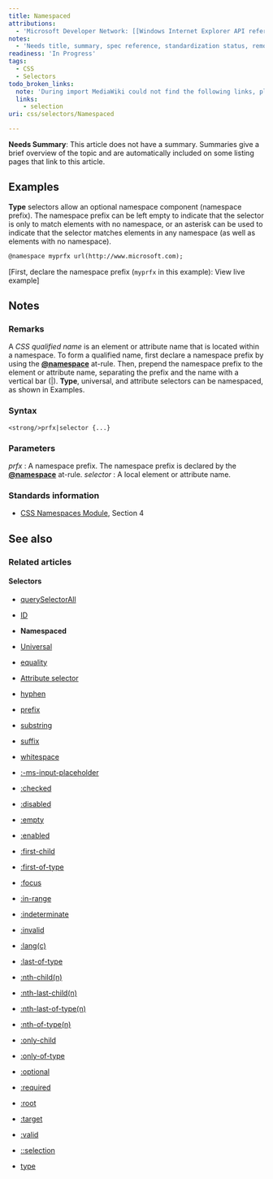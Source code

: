 ```yaml
---
title: Namespaced
attributions:
  - 'Microsoft Developer Network: [[Windows Internet Explorer API reference](http://msdn.microsoft.com/en-us/library/ie/hh828809%28v=vs.85%29.aspx) Article]'
notes:
  - 'Needs title, summary, spec reference, standardization status, remove topic cluster flags'
readiness: 'In Progress'
tags:
  - CSS
  - Selectors
todo_broken_links:
  note: 'During import MediaWiki could not find the following links, please fix and adjust this list.'
  links:
    - selection
uri: css/selectors/Namespaced

---
```

**Needs Summary**: This article does not have a summary. Summaries give a brief overview of the topic and are automatically included on some listing pages that link to this article.

## Examples

**Type** selectors allow an optional namespace component (namespace prefix). The namespace prefix can be left empty to indicate that the selector is only to match elements with no namespace, or an asterisk can be used to indicate that the selector matches elements in any namespace (as well as elements with no namespace).

``` html
@namespace myprfx url(http://www.microsoft.com);
```

[First, declare the namespace prefix (`myprfx` in this example): View live example]

## Notes

### Remarks

A *CSS qualified name* is an element or attribute name that is located within a namespace. To form a qualified name, first declare a namespace prefix by using the [**@namespace**](/css/atrules/@namespace) at-rule. Then, prepend the namespace prefix to the element or attribute name, separating the prefix and the name with a vertical bar (|). **Type**, universal, and attribute selectors can be namespaced, as shown in Examples.

### Syntax

`<strong/>prfx|selector {...}`

### Parameters

*prfx*
:   A namespace prefix. The namespace prefix is declared by the [**@namespace**](/css/atrules/@namespace) at-rule.
*selector*
:   A local element or attribute name.

### Standards information

-   [CSS Namespaces Module](http://go.microsoft.com/fwlink/p/?linkid=199777), Section 4

## See also

### Related articles

#### Selectors

-   [querySelectorAll](/css/selectors_api/querySelectorAll)

-   [ID](/css/selectors/ID)

-   **Namespaced**

-   [Universal](/css/selectors/Universal)

-   [equality](/css/selectors/attributes/equality)

-   [Attribute selector](/css/selectors/attributes/existence)

-   [hyphen](/css/selectors/attributes/hyphen)

-   [prefix](/css/selectors/attributes/prefix)

-   [substring](/css/selectors/attributes/substring)

-   [suffix](/css/selectors/attributes/suffix)

-   [whitespace](/css/selectors/attributes/whitespace)

-   [:-ms-input-placeholder](/css/selectors/pseudo-classes/:-ms-input-placeholder)

-   [:checked](/css/selectors/pseudo-classes/:checked)

-   [:disabled](/css/selectors/pseudo-classes/:disabled)

-   [:empty](/css/selectors/pseudo-classes/:empty)

-   [:enabled](/css/selectors/pseudo-classes/:enabled)

-   [:first-child](/css/selectors/pseudo-classes/:first-child)

-   [:first-of-type](/css/selectors/pseudo-classes/:first-of-type)

-   [:focus](/css/selectors/pseudo-classes/:focus)

-   [:in-range](/css/selectors/pseudo-classes/:in-range)

-   [:indeterminate](/css/selectors/pseudo-classes/:indeterminate)

-   [:invalid](/css/selectors/pseudo-classes/:invalid)

-   [:lang(c)](/css/selectors/pseudo-classes/:lang(c))

-   [:last-of-type](/css/selectors/pseudo-classes/:last-of-type)

-   [:nth-child(n)](/css/selectors/pseudo-classes/:nth-child(n))

-   [:nth-last-child(n)](/css/selectors/pseudo-classes/:nth-last-child(n))

-   [:nth-last-of-type(n)](/css/selectors/pseudo-classes/:nth-last-of-type(n))

-   [:nth-of-type(n)](/css/selectors/pseudo-classes/:nth-of-type(n))

-   [:only-child](/css/selectors/pseudo-classes/:only-child)

-   [:only-of-type](/css/selectors/pseudo-classes/:only-of-type)

-   [:optional](/css/selectors/pseudo-classes/:optional)

-   [:required](/css/selectors/pseudo-classes/:required)

-   [:root](/css/selectors/pseudo-classes/:root)

-   [:target](/css/selectors/pseudo-classes/:target)

-   [:valid](/css/selectors/pseudo-classes/:valid)

-   [::selection](/w/index.php?title=selection&action=edit&redlink=1)

-   [type](/css/selectors/type)
